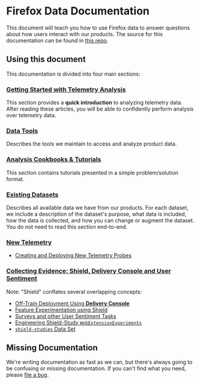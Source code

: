 # Firefox Data Documentation

This document will teach you how to use Firefox data
to answer questions about how users interact with our products. The source for this documentation
can be found in [this repo](https://github.com/mozilla/firefox-data-docs).

## Using this document

This documentation is divided into four main sections:

### [Getting Started with Telemetry Analysis](concepts/getting_started.md)
  This section provides a **quick introduction** to analyzing telemetry data.
  After reading these articles, you will be able to confidently perform analysis
  over telemetry data.

### [Data Tools](tools/README.md)
  Describes the tools we maintain to access and analyze product data.

### [Analysis Cookbooks & Tutorials](cookbooks/README.md)
  This section contains tutorials presented in a simple problem/solution format.

### [Existing Datasets](datasets/reference.md)
  Describes all available data we have from our products.
  For each dataset, we include a description of the dataset's purpose,
  what data is included, how the data is collected,
  and how you can change or augment the dataset.
  You do not need to read this section end-to-end.

### [New Telemetry](concepts/experiments/new_telemetry.md)

  * [Creating and Deploying New Telemetry Probes](concepts/experiments/new_telemetry.md)


### [Collecting Evidence: **Shield**, **Delivery Console** and User Sentiment](concepts/shield.md)

  Note: "Shield" conflates several overlapping concepts:

  * [Off-Train Deployment Using **Delivery Console**](concepts/experiments/off_train_deployment.md)
  * [Feature Experimentation using Shield](concepts/experiments/experimentation_using_shield.md)
  * [Surveys and other User Sentiment Tasks]()
  * [Engineering Shield-Study `WebExtensionExperiments`](concepts/experiments/shield-engineering.md)
  * [`shield-studies` Data Set](datasets/shield.md)


## Missing Documentation

We're writing documentation as fast as we can,
but there's always going to be confusing or missing documentation.
If you can't find what you need, please
[file a bug](https://bugzilla.mozilla.org/enter_bug.cgi?assigned_to=nobody%40mozilla.org&bug_file_loc=http%3A%2F%2F&bug_ignored=0&bug_severity=normal&bug_status=NEW&cf_fx_iteration=---&cf_fx_points=---&component=Documentation%20and%20Knowledge%20Repo%20%28RTMO%29&contenttypemethod=autodetect&contenttypeselection=text%2Fplain&defined_groups=1&flag_type-4=X&flag_type-607=X&flag_type-800=X&flag_type-803=X&flag_type-916=X&form_name=enter_bug&maketemplate=Remember%20values%20as%20bookmarkable%20template&op_sys=Linux&priority=--&product=Data%20Platform%20and%20Tools&rep_platform=x86_64&target_milestone=---&version=unspecified).
